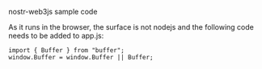 

nostr-web3js sample code

As it runs in the browser, the surface is not nodejs and the following code needs to be added to app.js:

```
import { Buffer } from "buffer";
window.Buffer = window.Buffer || Buffer;
```




